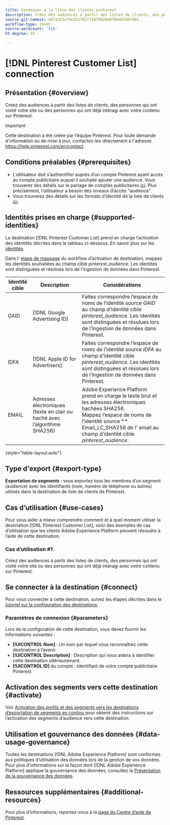 ```yaml
---
title: Connexion à la liste des clients pinterest
description: Créez des audiences à partir des listes de clients, des personnes qui ont visité votre site ou des personnes qui ont déjà interagi avec votre contenu sur Pinterest.
source-git-commit: e6fa353c74c652f82ff187692de8784463d0fd01
workflow-type: tm+mt
source-wordcount: '516'
ht-degree: 5%

---
```


# [!DNL Pinterest Customer List] connection

## Présentation {#overview}

Créez des audiences à partir des listes de clients, des personnes qui ont visité votre site ou des personnes qui ont déjà interagi avec votre contenu sur Pinterest.

>[!IMPORTANT]
>
>Cette destination a été créée par l’équipe Pinterest. Pour toute demande d&#39;information ou de mise à jour, contactez-les directement à l&#39;adresse https://help.pinterest.com/en/contact.

## Conditions préalables {#prerequisites}

* L’utilisateur doit s’authentifier auprès d’un compte Pinterest ayant accès au compte publicitaire auquel il souhaite ajouter une audience. Vous trouverez des détails sur le partage de comptes publicitaires [ici](https://help.pinterest.com/en/business/article/share-and-manage-access-to-your-ad-accounts). Plus précisément, l’utilisateur a besoin des niveaux d’accès &quot;audience&quot;.
* Vous trouverez des détails sur les formats d’identité de la liste de clients [ici](https://help.pinterest.com/en/business/article/audience-targeting).


## Identités prises en charge {#supported-identities}

La destination [!DNL Pinterest Customer List] prend en charge l’activation des identités décrites dans le tableau ci-dessous. En savoir plus sur les [identités](https://experienceleague.adobe.com/docs/experience-platform/identity/namespaces.html?lang=fr#getting-started).

Dans l’ [étape de mappage](/help/destinations/ui/activate-segment-streaming-destinations.md#mapping) du workflow d’activation de destination, mappez les identités souhaitées au champ cible *pinterest_audience*. Les identités sont distinguées et résolues lors de l’ingestion de données dans Pinterest.

| Identité cible | Description | Considérations |
|---|---|---|
| GAID | [!DNL Google Advertising ID] | Faites correspondre l’espace de noms de l’identité source *GAID* au champ d’identité cible *pinterest_audience*. Les identités sont distinguées et résolues lors de l’ingestion de données dans Pinterest. |
| IDFA | [!DNL Apple ID for Advertisers] | Faites correspondre l’espace de noms de l’identité source *IDFA* au champ d’identité cible *pinterest_audience*. Les identités sont distinguées et résolues lors de l’ingestion de données dans Pinterest. |
| EMAIL | Adresses électroniques (texte en clair ou haché avec l’algorithme SHA256) | Adobe Experience Platform prend en charge le texte brut et les adresses électroniques hachées SHA256. <br> Mappez l’espace de noms de l’identité source  ** Email_LC_SHA256 *de l’* email au champ d’identité cible  *pinterest_audience*. |

{style=&quot;table-layout:auto&quot;}

## Type d&#39;export {#export-type}

**Exportation de segments**  : vous exportez tous les membres d’un segment (audience) avec les identifiants (nom, numéro de téléphone ou autres) utilisés dans la destination de liste de clients de Pinterest.

## Cas d’utilisation {#use-cases}

Pour vous aider à mieux comprendre comment et à quel moment utiliser la destination [!DNL Pinterest Customer List], voici des exemples de cas d’utilisation que les clients Adobe Experience Platform peuvent résoudre à l’aide de cette destination.


### Cas d’utilisation #1

Créez des audiences à partir des listes de clients, des personnes qui ont visité votre site ou des personnes qui ont déjà interagi avec votre contenu sur Pinterest.

## Se connecter à la destination {#connect}

Pour vous connecter à cette destination, suivez les étapes décrites dans le [tutoriel sur la configuration des destinations](../../ui/connect-destination.md).



### Paramètres de connexion {#parameters}

Lors de la configuration de [](../../ui/connect-destination.md) cette destination, vous devez fournir les informations suivantes :

* **[!UICONTROL Nom]** : Un nom par lequel vous reconnaîtrez cette destination à l’avenir.
* **[!UICONTROL Description]** : Description qui vous aidera à identifier cette destination ultérieurement.
* **[!UICONTROL ID]** du compte : Identifiant de votre compte publicitaire Pinterest.

## Activation des segments vers cette destination {#activate}

Voir [Activation des profils et des segments vers les destinations d’exportation de segments en continu](/help/destinations/ui/activate-segment-streaming-destinations.md) pour obtenir des instructions sur l’activation des segments d’audience vers cette destination.

## Utilisation et gouvernance des données {#data-usage-governance}

Toutes les destinations [!DNL Adobe Experience Platform] sont conformes aux politiques d’utilisation des données lors de la gestion de vos données. Pour plus d’informations sur la façon dont [!DNL Adobe Experience Platform] applique la gouvernance des données, consultez la [Présentation de la gouvernance des données](https://experienceleague.adobe.com/docs/experience-platform/data-governance/home.html).

## Ressources supplémentaires {#additional-resources}

Pour plus d’informations, reportez-vous à la [page du Centre d’aide de Pinterest](https://help.pinterest.com/en/business/article/audience-targeting).
